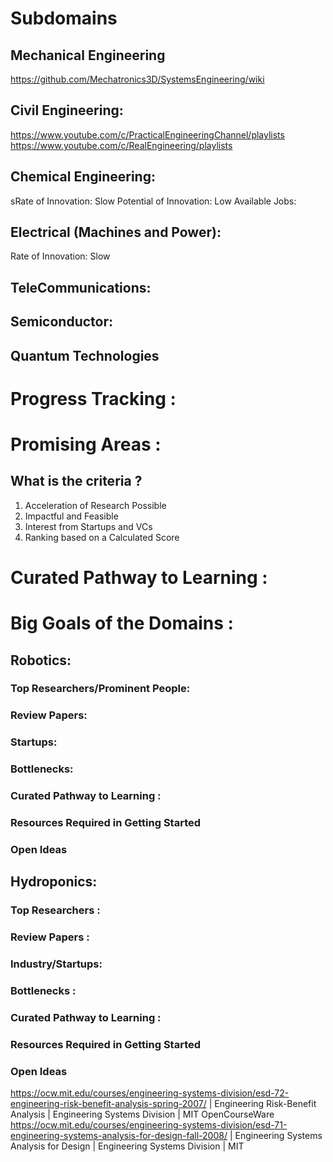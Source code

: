 # Subdomains

## Mechanical Engineering
https://github.com/Mechatronics3D/SystemsEngineering/wiki
## Civil Engineering:
https://www.youtube.com/c/PracticalEngineeringChannel/playlists
https://www.youtube.com/c/RealEngineering/playlists
## Chemical Engineering:

sRate of Innovation: Slow
Potential of Innovation: Low
Available Jobs:

## Electrical (Machines and Power):

Rate of Innovation: Slow

## TeleCommunications:

## Semiconductor:

## Quantum Technologies

# Progress Tracking :

# Promising Areas :

## What is the criteria ?

1. Acceleration of Research Possible
2. Impactful and Feasible
3. Interest from Startups and VCs
4. Ranking based on a Calculated Score

# Curated Pathway to Learning :

# Big Goals of the Domains :

## Robotics:

### Top Researchers/Prominent People:

### Review Papers:

### Startups:

### Bottlenecks:

### Curated Pathway to Learning :

### Resources Required in Getting Started

### Open Ideas

## Hydroponics:

### Top Researchers :

### Review Papers :

### Industry/Startups:

### Bottlenecks :

### Curated Pathway to Learning :

### Resources Required in Getting Started

### Open Ideas

https://ocw.mit.edu/courses/engineering-systems-division/esd-72-engineering-risk-benefit-analysis-spring-2007/ | Engineering Risk-Benefit Analysis | Engineering Systems Division | MIT OpenCourseWare
https://ocw.mit.edu/courses/engineering-systems-division/esd-71-engineering-systems-analysis-for-design-fall-2008/ | Engineering Systems Analysis for Design | Engineering Systems Division | MIT
